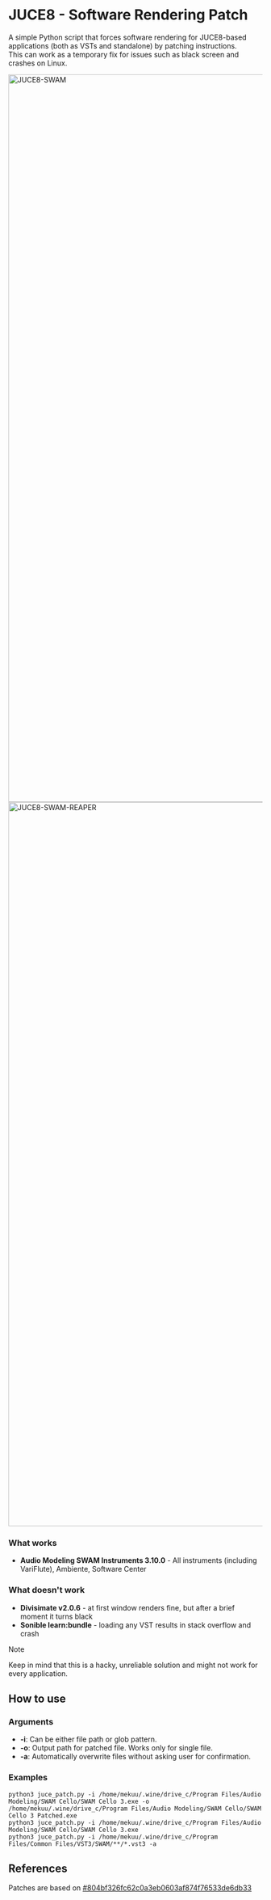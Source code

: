 # JUCE8 - Software Rendering Patch
A simple Python script that forces software rendering for JUCE8-based applications (both as VSTs and standalone) by patching instructions.\
This can work as a temporary fix for issues such as black screen and crashes on Linux.

<img width="2555" height="1440" alt="JUCE8-SWAM" src="https://github.com/user-attachments/assets/31596af7-9792-491d-9b39-48651bc3ec7f" />
<img width="2513" height="1433" alt="JUCE8-SWAM-REAPER" src="https://github.com/user-attachments/assets/6e1abf75-ade3-499c-92b1-e72ce634d5a2" />

### What works
- **Audio Modeling SWAM Instruments 3.10.0** - All instruments (including VariFlute), Ambiente, Software Center
### What doesn't work
- **Divisimate v2.0.6** - at first window renders fine, but after a brief moment it turns black
- **Sonible learn:bundle** - loading any VST results in stack overflow and crash
> [!NOTE]
> Keep in mind that this is a hacky, unreliable solution and might not work for every application.

## How to use
### Arguments
- **-i**: Can be either file path or glob pattern.
- **-o**: Output path for patched file. Works only for single file.
- **-a**: Automatically overwrite files without asking user for confirmation.
### Examples
```
python3 juce_patch.py -i /home/mekuu/.wine/drive_c/Program Files/Audio Modeling/SWAM Cello/SWAM Cello 3.exe -o /home/mekuu/.wine/drive_c/Program Files/Audio Modeling/SWAM Cello/SWAM Cello 3 Patched.exe
python3 juce_patch.py -i /home/mekuu/.wine/drive_c/Program Files/Audio Modeling/SWAM Cello/SWAM Cello 3.exe
python3 juce_patch.py -i /home/mekuu/.wine/drive_c/Program Files/Common Files/VST3/SWAM/**/*.vst3 -a
```

## References
Patches are based on [#804bf326fc62c0a3eb0603af874f76533de6db33](https://github.com/Pflugshaupt/JUCE/commit/804bf326fc62c0a3eb0603af874f76533de6db33)
